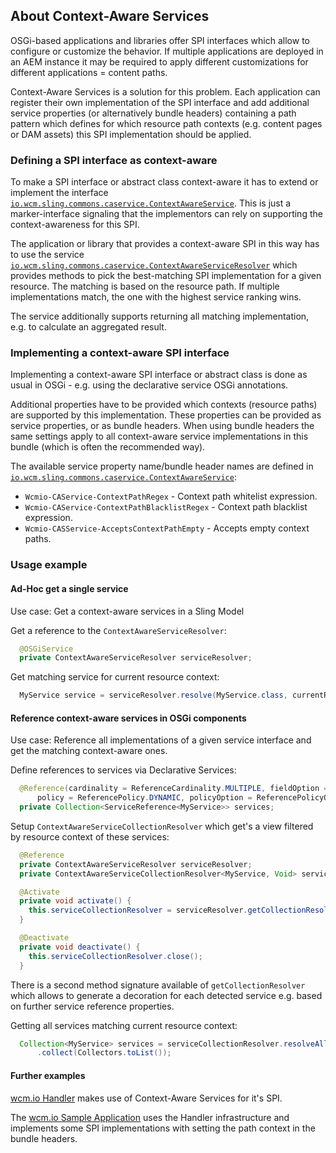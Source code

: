 ## About Context-Aware Services

OSGi-based applications and libraries offer SPI interfaces which allow to configure or customize the behavior. If multiple applications are deployed in an AEM instance it may be required to apply different customizations for different applications = content paths.

Context-Aware Services is a solution for this problem. Each application can register their own implementation of the SPI interface and add additional service properties (or alternatively bundle headers) containing a path pattern which defines for which resource path contexts (e.g. content pages or DAM assets) this SPI implementation should be applied.


### Defining a SPI interface as context-aware

To make a SPI interface or abstract class context-aware it has to extend or implement the interface [`io.wcm.sling.commons.caservice.ContextAwareService`][ContextAwareService]. This is just a marker-interface signaling that the implementors can rely on supporting the context-awareness for this SPI.

The application or library that provides a context-aware SPI in this way has to use the service [`io.wcm.sling.commons.caservice.ContextAwareServiceResolver`][ContextAwareServiceResolver] which provides methods to pick the best-matching SPI implementation for a given resource. The matching is based on the resource path. If multiple implementations match, the one with the highest service ranking wins.

The service additionally supports returning all matching implementation, e.g. to calculate an aggregated result.


### Implementing a context-aware SPI interface

Implementing a context-aware SPI interface or abstract class is done as usual in OSGi - e.g. using the declarative service OSGi annotations.

Additional properties have to be provided which contexts (resource paths) are supported by this implementation. These properties can be provided as service properties, or as bundle headers. When using bundle headers the same settings apply to all context-aware service implementations in this bundle (which is often the recommended way).

The available service property name/bundle header names are defined in [`io.wcm.sling.commons.caservice.ContextAwareService`][ContextAwareService]:

* `Wcmio-CAService-ContextPathRegex` - Context path whitelist expression.
* `Wcmio-CAService-ContextPathBlacklistRegex` - Context path blacklist expression.
* `Wcmio-CASService-AcceptsContextPathEmpty` - Accepts empty context paths.


### Usage example

#### Ad-Hoc get a single service

Use case: Get a context-aware services in a Sling Model

Get a reference to the `ContextAwareServiceResolver`:

```java
  @OSGiService
  private ContextAwareServiceResolver serviceResolver;
```

Get matching service for current resource context:

```java
  MyService service = serviceResolver.resolve(MyService.class, currentResource);
```
#### Reference context-aware services in OSGi components

Use case: Reference all implementations of a given service interface and get the matching context-aware ones.

Define references to services via Declarative Services:

```java
  @Reference(cardinality = ReferenceCardinality.MULTIPLE, fieldOption = FieldOption.UPDATE,
      policy = ReferencePolicy.DYNAMIC, policyOption = ReferencePolicyOption.GREEDY)
  private Collection<ServiceReference<MyService>> services;
```

Setup `ContextAwareServiceCollectionResolver` which get's a view filtered by resource context of these services:

```java
  @Reference
  private ContextAwareServiceResolver serviceResolver;
  private ContextAwareServiceCollectionResolver<MyService, Void> serviceCollectionResolver;

  @Activate
  private void activate() {
    this.serviceCollectionResolver = serviceResolver.getCollectionResolver(this.services);
  }

  @Deactivate
  private void deactivate() {
    this.serviceCollectionResolver.close();
  }
```

There is a second method signature available of `getCollectionResolver` which allows to generate a decoration for each detected service e.g. based on further service reference properties.

Getting all services matching current resource context:

```java
  Collection<MyService> services = serviceCollectionResolver.resolveAll(currentResource)
      .collect(Collectors.toList());
```

#### Further examples

[wcm.io Handler][wcmio-handler] makes use of Context-Aware Services for it's SPI.

The [wcm.io Sample Application][wcmio-samples] uses the Handler infrastructure and implements some SPI implementations with setting the path context in the bundle headers.


[ContextAwareService]: apidocs/io/wcm/sling/commons/caservice/ContextAwareService.html
[ContextAwareServiceResolver]: apidocs/io/wcm/sling/commons/caservice/ContextAwareServiceResolver.html
[wcmio-handler]: https://wcm.io/handler/
[wcmio-samples]: https://wcm.io/samples/
